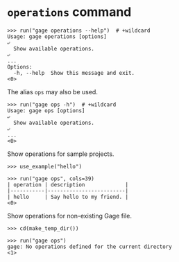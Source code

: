 # `operations` command

    >>> run("gage operations --help")  # +wildcard
    Usage: gage operations [options]
    ⤶
      Show available operations.
    ⤶
    ...
    Options:
      -h, --help  Show this message and exit.
    <0>

The alias `ops` may also be used.

    >>> run("gage ops -h")  # +wildcard
    Usage: gage ops [options]
    ⤶
      Show available operations.
    ⤶
    ...
    <0>

Show operations for sample projects.

    >>> use_example("hello")

    >>> run("gage ops", cols=39)
    | operation | description             |
    |-----------|-------------------------|
    | hello     | Say hello to my friend. |
    <0>

Show operations for non-existing Gage file.

    >>> cd(make_temp_dir())

    >>> run("gage ops")
    gage: No operations defined for the current directory
    <1>
